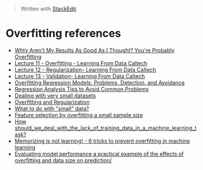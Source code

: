 
> Written with [StackEdit](https://stackedit.io/).
# Overfitting references

- [Whty Aren't My Results As Good As I Thought? You're Probably Overfitting](https://machinelearningmastery.com/arent-results-good-thought-youre-probably-overfitting/)
- [Lecture 11 - Overfitting - Learning From Data Caltech](https://www.youtube.com/watch?v=EQWr3GGCdzw&feature=youtu.be)
- [Lecture 12 - Regularization- Learning From Data Caltech](https://www.youtube.com/watch?v=I-VfYXzC5ro)
- [Lecture 13 - Validation- Learning From Data Caltech](https://www.youtube.com/watch?v=o7zzaKd0Lkk&t=4590s)
- [Overfitting Regression Models: Problems, Detection, and Avoidance](https://statisticsbyjim.com/regression/overfitting-regression-models/)
- [Regression Analysis Tips to Avoid Common Problems](https://statisticsbyjim.com/regression/regression-analysis-tips/)
- [Dealing with very small datasets](https://www.kaggle.com/rafjaa/dealing-with-very-small-datasets)
- [Overfitting and Regularization](https://bioinfo.iric.ca/overfitting-and-regularization/)
- [What to do with "small" data?](https://medium.com/rants-on-machine-learning/what-to-do-with-small-data-d253254d1a89)
- [Feature selection by overfitting a small sample size](https://datascience.stackexchange.com/questions/24710/feature-selection-by-overfitting-a-small-sample-size)
- [How should_we_deal_with_the_lack_of_training_data_in_a_machine_learning_task?](https://www.researchgate.net/post/How_should_we_deal_with_the_lack_of_training_data_in_a_machine_learning_task)
- [Memorizing is not learning! - 6 tricks to prevent overfitting in machine learning](https://hackernoon.com/memorizing-is-not-learning-6-tricks-to-prevent-overfitting-in-machine-learning-820b091dc42)
- [Evaluating model performance a practical example of the effects of overfitting and data size on prediction/](https://www.r-bloggers.com/evaluating-model-performance-a-practical-example-of-the-effects-of-overfitting-and-data-size-on-prediction/)
<!--stackedit_data:
eyJoaXN0b3J5IjpbMTEyNDgzNDc0NiwtMTg0MDg0NjM3M119
-->